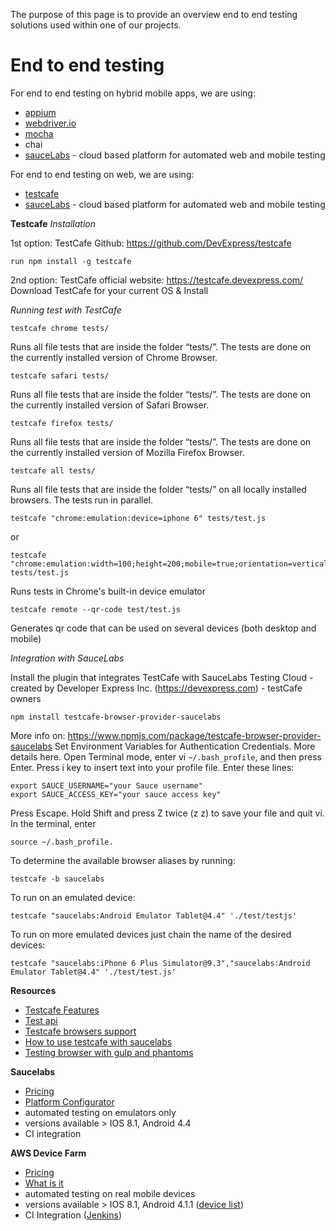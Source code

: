 The purpose of this page is to provide an overview end to end testing solutions used within one of our projects.

# End to end testing

For end to end testing on hybrid mobile apps, we are using:
* [appium](http://appium.io/)
* [webdriver.io](http://webdriver.io/)
* [mocha](https://mochajs.org/)
* chai
* [sauceLabs](https://saucelabs.com/enterprise#automated-testing-platform) - cloud based platform for automated web and mobile testing

For end to end testing on web, we are using: 
* [testcafe](http://devexpress.github.io/testcafe/)
* [sauceLabs](https://saucelabs.com/enterprise#automated-testing-platform) - cloud based platform for automated web and mobile testing

**Testcafe**
*Installation*

1st option: TestCafe Github: https://github.com/DevExpress/testcafe
```
run npm install -g testcafe
```

2nd option: TestCafe official website: https://testcafe.devexpress.com/
Download TestCafe for your current OS & Install

*Running test with TestCafe*
```
testcafe chrome tests/
```
Runs all file tests that are inside the folder “tests/”. The tests are done on the currently installed version of Chrome Browser.

```
testcafe safari tests/
```
Runs all file tests that are inside the folder “tests/”. The tests are done on the currently installed version of Safari Browser.

```
testcafe firefox tests/
```
Runs all file tests that are inside the folder “tests/”. The tests are done on the currently installed version of Mozilla Firefox Browser.

```
testcafe all tests/
```
Runs all file tests that are inside the folder “tests/” on all locally installed browsers. The tests run in parallel.

```
testcafe "chrome:emulation:device=iphone 6" tests/test.js
```
or
```
testcafe "chrome:emulation:width=100;height=200;mobile=true;orientation=vertical;touch=true" tests/test.js
```
Runs tests in Chrome's built-in device emulator

```
testcafe remote --qr-code test/test.js
```
Generates qr code that can be used on several devices (both desktop and mobile)

*Integration with SauceLabs*

Install the plugin that integrates TestCafe with SauceLabs Testing Cloud -  created by Developer Express Inc. (https://devexpress.com) - testCafe owners
```
npm install testcafe-browser-provider-saucelabs
```

More info on: https://www.npmjs.com/package/testcafe-browser-provider-saucelabs
Set Environment Variables for Authentication Credentials. More details here.
Open Terminal mode, enter vi `~/.bash_profile`, and then press Enter.
Press i key to insert text into your profile file.
Enter these lines:

```
export SAUCE_USERNAME="your Sauce username"
export SAUCE_ACCESS_KEY="your sauce access key"
```

Press Escape.
Hold Shift and press Z twice (z z) to save your file and quit vi.
In the terminal, enter 
```
source ~/.bash_profile.
```

To determine the available browser aliases by running:
```
testcafe -b saucelabs
```

To run on an emulated device:
```
testcafe "saucelabs:Android Emulator Tablet@4.4" './test/testjs'
```

To run on more emulated devices just chain the name of the desired devices:
```
testcafe "saucelabs:iPhone 6 Plus Simulator@9.3","saucelabs:Android Emulator Tablet@4.4" './test/test.js'
```

**Resources**
* [Testcafe Features](https://vs.componentsource.com/product/testcafe/features)
* [Test api](http://devexpress.github.io/testcafe/documentation/test-api/)
* [Testcafe browsers support](http://devexpress.github.io/testcafe/documentation/using-testcafe/common-concepts/browser-support.html)
* [How to use testcafe with saucelabs](https://www.devexpress.com/Support/Center/Question/Details/T119616/testcafe-how-to-use-saucelabs)
* [Testing browser with gulp and phantoms](http://blog.silicak.es/2016-07-07-testing-browser-gulp-phantomJS-mocha-istanbul)

**Saucelabs**
* [Pricing](https://saucelabs.com/pricing)
* [Platform Configurator](https://wiki.saucelabs.com/display/DOCS/Platform+Configurator#/)
* automated testing on emulators only
* versions available > IOS 8.1, Android 4.4
* CI integration

**AWS Device Farm**
* [Pricing](https://aws.amazon.com/device-farm/pricing/)
* [What is it](https://docs.aws.amazon.com/devicefarm/latest/developerguide/welcome.html)
* automated testing on real mobile devices
* versions available > IOS 8.1, Android 4.1.1 ([device list](https://aws.amazon.com/device-farm/device-list/))
* CI Integration ([Jenkins](https://github.com/awslabs/aws-device-farm-jenkins-plugin/blob/master/README.md))


